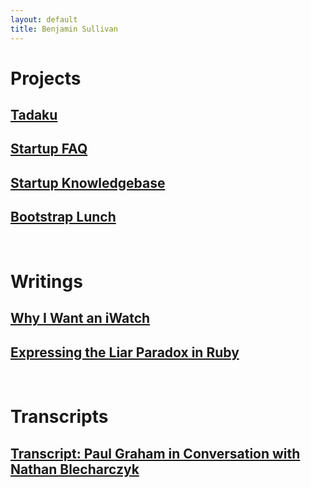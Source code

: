 ```yaml
---
layout: default
title: Benjamin Sullivan
---
```


# Projects

## <a href="https://www.tadaku.com" target="_blank">Tadaku</a>

## [Startup FAQ](/startup-faq)

## [Startup Knowledgebase](/startup-knowledgebase)

## <a href="http://www.meetup.com/LeanStartupTokyo/" target="_blank">Bootstrap Lunch</a>

<br>

# Writings

## [Why I Want an iWatch](/why-i-want-an-iwatch)

## [Expressing the Liar Paradox in Ruby](/expressing-the-liar-paradox-in-ruby)


<br>

# Transcripts

## [Transcript: Paul Graham in Conversation with Nathan Blecharczyk](/transcript-paul-graham-in-conversation-with-nathan-blecharczyk)

